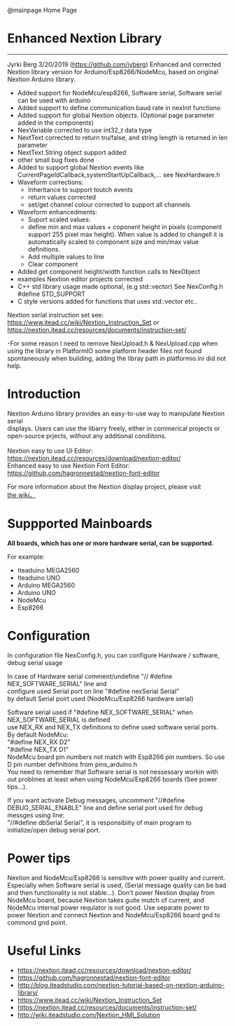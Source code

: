 ﻿@mainpage Home Page

# Enhanced Nextion Library

--------------------------------------------------------------------------------

Jyrki Berg 3/20/2019 (https://github.com/jyberg)
Enhanced and corrected Nextion library version for Arduino/Esp8266/NodeMcu, based on original Nextion Arduino library.

- Added support for NodeMcu/esp8266, Software serial, Software serial can be used with arduino
- Added support to define communication baud rate in nexInit functiono
- Added support for global Nextion objects. (Optional page parameter added in the components)
- NexVariable corrected to use int32_t data type
- NextText corrected to return tru/false, and string length is returned in len parameter
- NextText String object support added
- other small bug fixes done
- Added to support global Nextion events like CurrentPageIdCallback,systemStartUpCallback,... see NexHardware.h
- Waveform corrections:
  - Inheritance to support toutch events
  - return values corrected
  - set/get channel colour corrected to support all channels
- Waveform enhancedments:
  - Suport scaled values:
   - define min and max values + coponent height in pixels (component support 255 pixel max height). When value is added to changell it is automatically scaled to component size and min/max value definitions.
  - Add multiple values to line
  - Clear component
- Added get component height/width function calls to NexObject  
- examples Nextion editor projects corrected
- C++ std library usage made optional, (e.g std::vector) See NexConfig.h #define STD_SUPPORT
- C style versions added for functions that uses std::vector etc..

Nextion serial instruction set see: https://www.itead.cc/wiki/Nextion_Instruction_Set or https://nextion.itead.cc/resources/documents/instruction-set/

-For some reason I need to remove NexUpload.h & NexUpload.cpp when using the library in PlatformIO
  some platform header files not found spontaneously when building, adding the libray path in platformio.ini did not help.

# Introduction

Nextion Arduino library provides an easy-to-use way to manipulate Nextion serial<br />
displays. Users can use the libarry freely, either in commerical projects or <br />
open-source prjects,  without any additional condiitons.<br />
<br />
Nextion easy to use UI Editor: https://nextion.itead.cc/resources/download/nextion-editor/<br />
Enhanced easy to use Nextion Font Editor: https://github.com/hagronnestad/nextion-font-editor<br />

For more information about the Nextion display project, please visit<br /> 
[the wiki。](http://wiki.iteadstudio.com/Nextion_HMI_Solution)<br />

# Suppported Mainboards

**All boards, which has one or more hardware serial, can be supported.**

For example:

  - Iteaduino MEGA2560
  - Iteaduino UNO
  - Arduino MEGA2560
  - Arduino UNO
  - NodeMcu
  - Esp8266

# Configuration

In configuration file NexConfig.h, you can configure Hardware / software, debug serial usage<br />

In case of Hardware serial comment/undefine "// #define NEX_SOFTWARE_SERIAL" line and<br />
configure used Serial port on line "#define nexSerial Serial"<br />
by default Serial poirt used (NodeMcu/Esp8266 hardware serial)  

Software serial used if "#define NEX_SOFTWARE_SERIAL" when NEX_SOFTWARE_SERIAL is defined<br />
use  NEX_RX and NEX_TX definitions to define used software serial ports.<br />
By default NodeMcu:<br />
  "#define NEX_RX D2"  
  "#define NEX_TX D1"  
NodeMcu board pin numbers not match with Esp8266 pin numbers. So use D<x> pin number definitions from pins_arduino.h  
You need to remember that Software serial is not nessessary workin with out problmes at least when using NodeMcu/Esp8266 boards (See power tips...).<br />

If you want activate Debug messages, uncomment "//#define DEBUG_SERIAL_ENABLE" line and define serial port used for debug messges using line:<br />
"//#define dbSerial Serial", it is responsibiity of main program to initialize/open debug serial port.  

# Power tips

Nextion and NodeMcu/Esp8266 is sensitive with power quality and current. Especially when Software serial is used, (Serial message quality can be bad and then functionality is not stable...). Don't power Nextion display from NodeMcu board, because Nextion takes guite mutch of current, and NodeMcu internal power requlator is not good. Use separate power to power Nextion and connect Nextion and NodeMcu/Esp8266 board gnd to commond gnd point.  


# Useful Links
- https://nextion.itead.cc/resources/download/nextion-editor/ 
- https://github.com/hagronnestad/nextion-font-editor 
- http://blog.iteadstudio.com/nextion-tutorial-based-on-nextion-arduino-library/ 
- https://www.itead.cc/wiki/Nextion_Instruction_Set 
- https://nextion.itead.cc/resources/documents/instruction-set/  
- http://wiki.iteadstudio.com/Nextion_HMI_Solution 
